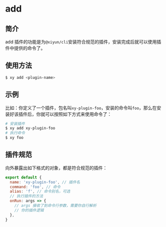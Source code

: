# add

## 简介
add 插件的功能是为`@xiyun/cli`安装符合规范的插件，安装完成后就可以使用插件中提供的命令了。

## 使用方法

```bash
$ xy add <plugin-name>
```

## 示例

比如：你定义了一个插件，包名叫`xy-plugin-foo`，安装的命令叫`foo`，那么在安装好该插件后，你就可以按照如下方式来使用命令了：
```bash
# 安装插件
$ xy add xy-plugin-foo
# 执行命令
$ xy foo
```

## 插件规范

向外暴露出如下格式的对象，都是符合规范的插件：
```js
export default {
  name: 'xy-plugin-foo', // 插件名
  command: 'foo', // 命令
  alias: 'f', // 命令别名，可选
  // 执行插件的方法
  onRun: args => {
    // args 接收了到命令行参数，需要你自行解析
    // 你的插件逻辑
  },
}
```
